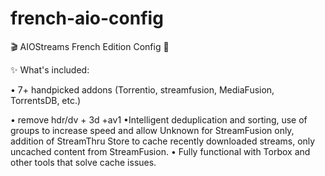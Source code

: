 # french-aio-config

🎬 AIOStreams French Edition Config 🚀

✨ What's included:

• 7+ handpicked addons (Torrentio, streamfusion, MediaFusion, TorrentsDB, etc.)

• remove hdr/dv + 3d +av1
•Intelligent deduplication and sorting, use of groups to increase speed and allow Unknown for StreamFusion only, addition of StreamThru Store to cache recently downloaded streams, only uncached content from StreamFusion.
• Fully functional with Torbox and other tools that solve cache issues.
